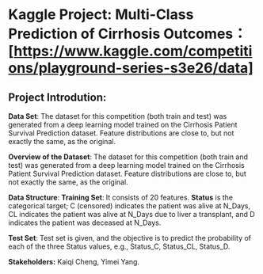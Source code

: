 # Kaggle Project: Multi-Class Prediction of Cirrhosis Outcomes：[https://www.kaggle.com/competitions/playground-series-s3e26/data]
## Project Introdution:
**Data Set**: The dataset for this competition (both train and test) was generated from a deep learning model trained on the Cirrhosis Patient Survival Prediction dataset. Feature distributions are close to, but not exactly the same, as the original.

**Overview of the Dataset**: 
The dataset for this competition (both train and test) was generated from a deep learning model trained on the Cirrhosis Patient Survival Prediction dataset. Feature distributions are close to, but not exactly the same, as the original.

**Data Structure**:
**Training Set**:
It consists of 20 features. **Status** is the categorical target; C (censored) indicates the patient was alive at N_Days, CL indicates the patient was alive at N_Days due to liver a transplant, and D indicates the patient was deceased at N_Days.

**Test Set**:
Test set is given, and the objective is to predict the probability of each of the three Status values, e.g., Status_C, Status_CL, Status_D.

**Stakeholders:** Kaiqi Cheng, Yimei Yang.
